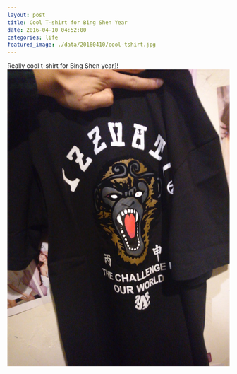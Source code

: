```yaml
---
layout: post
title: Cool T-shirt for Bing Shen Year
date: 2016-04-10 04:52:00
categories: life
featured_image: ./data/20160410/cool-tshirt.jpg
---
```


Really cool t-shirt for Bing Shen year[1]!
![Cool T-shirt](./data/20160410/cool-tshirt.jpg)

[1]: http://www.teresahwang.com/articles/bing-shen-yang-fire-monkey-year
